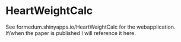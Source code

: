 # HeartWeightCalc
See formedum.shinyapps.io/HeartWeightCalc for the webapplication. If/when the paper is published I will reference it here. 
